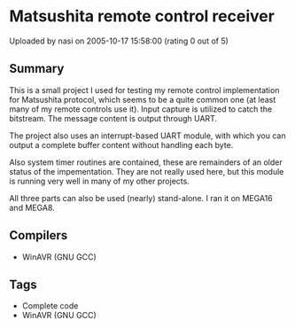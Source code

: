 # Matsushita remote control receiver

Uploaded by nasi on 2005-10-17 15:58:00 (rating 0 out of 5)

## Summary

This is a small project I used for testing my remote control implementation for Matsushita protocol, which seems to be a quite common one (at least many of my remote controls use it). Input capture is utilized to catch the bitstream. The message content is output through UART.  

The project also uses an interrupt-based UART module, with which you can output a complete buffer content without handling each byte.  

Also system timer routines are contained, these are remainders of an older status of the impementation. They are not really used here, but this module is running very well in many of my other projects.  

All three parts can also be used (nearly) stand-alone. I ran it on MEGA16 and MEGA8.

## Compilers

- WinAVR (GNU GCC)

## Tags

- Complete code
- WinAVR (GNU GCC)
